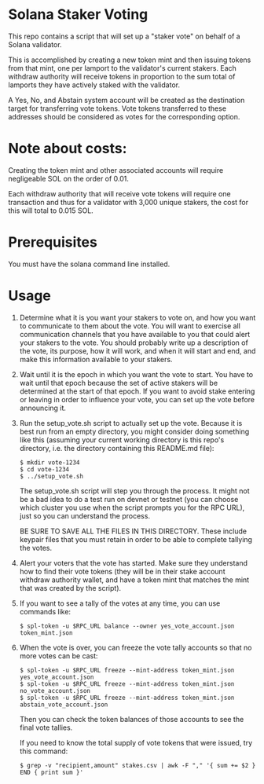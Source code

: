 
# Solana Staker Voting

This repo contains a script that will set up a "staker vote" on behalf of a Solana validator.

This is accomplished by creating a new token mint and then issuing tokens from that mint, one
per lamport to the validator's current stakers.  Each withdraw authority will receive tokens
in proportion to the sum total of lamports they have actively staked with the validator.

A Yes, No, and Abstain system account will be created as the destination target for
transferring vote tokens.  Vote tokens transferred to these addresses should be considered
as votes for the corresponding option.

# Note about costs:

Creating the token mint and other associated accounts will require negligeable SOL on the
order of 0.01.

Each withdraw authority that will receive vote tokens will require one transaction and
thus for a validator with 3,000 unique stakers, the cost for this will total to 0.015 SOL.

# Prerequisites

You must have the solana command line installed.

# Usage

1. Determine what it is you want your stakers to vote on, and how you want to communicate to
   them about the vote.  You will want to exercise all communication channels that you have
   available to you that could alert your stakers to the vote.  You should probably write up
   a description of the vote, its purpose, how it will work, and when it will start and end,
   and make this information available to your stakers.

2. Wait until it is the epoch in which you want the vote to start. You have to wait until that
   epoch because the set of active stakers will be determined at the start of that epoch.
   If you want to avoid stake entering or leaving in order to influence your vote, you can
   set up the vote before announcing it.

3. Run the setup_vote.sh script to actually set up the vote.  Because it is best run from
   an empty directory, you might consider doing something like this (assuming your current
   working directory is this repo's directory, i.e. the directory containing this README.md
   file):

   ```
   $ mkdir vote-1234
   $ cd vote-1234
   $ ../setup_vote.sh
   ```

   The setup_vote.sh script will step you through the process.  It might not be a bad idea
   to do a test run on devnet or testnet (you can choose which cluster you use when the
   script prompts you for the RPC URL), just so you can understand the process.

   BE SURE TO SAVE ALL THE FILES IN THIS DIRECTORY.  These include keypair files that you
   must retain in order to be able to complete tallying the votes.

4. Alert your voters that the vote has started.  Make sure they understand how to find their
   vote tokens (they will be in their stake account withdraw authority wallet, and have
   a token mint that matches the mint that was created by the script).

5. If you want to see a tally of the votes at any time, you can use commands like:

   ```
   $ spl-token -u $RPC_URL balance --owner yes_vote_account.json token_mint.json
   ```

6. When the vote is over, you can freeze the vote tally accounts so that no more votes
   can be cast:

   ```
   $ spl-token -u $RPC_URL freeze --mint-address token_mint.json yes_vote_account.json
   $ spl-token -u $RPC_URL freeze --mint-address token_mint.json no_vote_account.json
   $ spl-token -u $RPC_URL freeze --mint-address token_mint.json abstain_vote_account.json
   ```

   Then you can check the token balances of those accounts to see the final vote tallies.

   If you need to know the total supply of vote tokens that were issued, try this command:

   ```
   $ grep -v "recipient,amount" stakes.csv | awk -F "," '{ sum += $2 } END { print sum }'
   ```
